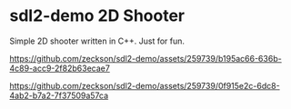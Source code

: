 # sdl2-demo 2D Shooter

Simple 2D shooter written in C++. Just for fun.


https://github.com/zeckson/sdl2-demo/assets/259739/b195ac66-636b-4c89-acc9-2f82b63ecae7


https://github.com/zeckson/sdl2-demo/assets/259739/0f915e2c-6dc8-4ab2-b7a2-7f37509a57ca


